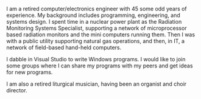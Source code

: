 I am a retired computer/electronics engineer with 45 some odd years of experience. My background includes programming, engineering, and systems design. I spent time in a nuclear power plant as the Radiation Monitoring Systems Specialist, supporting a network of microprocessor based radiation monitors and the mini computers running them. Then I was with a public utility supporting natural gas operations, and then, in IT, a network of field-based hand-held computers.

I dabble in Visual Studio to write Windows programs. I would like to join some groups where I can share my programs with my peers and get ideas for new programs.

I am also a retired liturgical musician, having been an organist and choir director.
